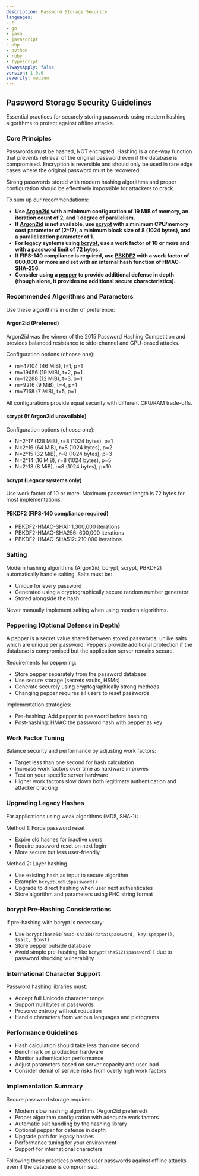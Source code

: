 ```yaml
---
description: Password Storage Security
languages:
- c
- go
- java
- javascript
- php
- python
- ruby
- typescript
alwaysApply: false
version: 1.0.0
severity: medium
---
```


## Password Storage Security Guidelines

Essential practices for securely storing passwords using modern hashing algorithms to protect against offline attacks.

### Core Principles

Passwords must be hashed, NOT encrypted. Hashing is a one-way function that prevents retrieval of the original password even if the database is compromised. Encryption is reversible and should only be used in rare edge cases where the original password must be recovered.

Strong passwords stored with modern hashing algorithms and proper configuration should be effectively impossible for attackers to crack.

To sum up our recommendations:

- **Use [Argon2id](#argon2id) with a minimum configuration of 19 MiB of memory, an iteration count of 2, and 1 degree of parallelism.**
- **If [Argon2id](#argon2id) is not available, use [scrypt](#scrypt) with a minimum CPU/memory cost parameter of (2^17), a minimum block size of 8 (1024 bytes), and a parallelization parameter of 1.**
- **For legacy systems using [bcrypt](#bcrypt), use a work factor of 10 or more and with a password limit of 72 bytes.**
- **If FIPS-140 compliance is required, use [PBKDF2](#pbkdf2) with a work factor of 600,000 or more and set with an internal hash function of HMAC-SHA-256.**
- **Consider using a [pepper](#peppering) to provide additional defense in depth (though alone, it provides no additional secure characteristics).**

### Recommended Algorithms and Parameters

Use these algorithms in order of preference:

#### Argon2id (Preferred)
Argon2id was the winner of the 2015 Password Hashing Competition and provides balanced resistance to side-channel and GPU-based attacks.

Configuration options (choose one):
- m=47104 (46 MiB), t=1, p=1
- m=19456 (19 MiB), t=2, p=1  
- m=12288 (12 MiB), t=3, p=1
- m=9216 (9 MiB), t=4, p=1
- m=7168 (7 MiB), t=5, p=1

All configurations provide equal security with different CPU/RAM trade-offs.

#### scrypt (If Argon2id unavailable)
Configuration options (choose one):
- N=2^17 (128 MiB), r=8 (1024 bytes), p=1
- N=2^16 (64 MiB), r=8 (1024 bytes), p=2
- N=2^15 (32 MiB), r=8 (1024 bytes), p=3
- N=2^14 (16 MiB), r=8 (1024 bytes), p=5
- N=2^13 (8 MiB), r=8 (1024 bytes), p=10

#### bcrypt (Legacy systems only)
Use work factor of 10 or more. Maximum password length is 72 bytes for most implementations.

#### PBKDF2 (FIPS-140 compliance required)
- PBKDF2-HMAC-SHA1: 1,300,000 iterations
- PBKDF2-HMAC-SHA256: 600,000 iterations
- PBKDF2-HMAC-SHA512: 210,000 iterations

### Salting

Modern hashing algorithms (Argon2id, bcrypt, scrypt, PBKDF2) automatically handle salting. Salts must be:
- Unique for every password
- Generated using a cryptographically secure random number generator
- Stored alongside the hash

Never manually implement salting when using modern algorithms.

### Peppering (Optional Defense in Depth)

A pepper is a secret value shared between stored passwords, unlike salts which are unique per password. Peppers provide additional protection if the database is compromised but the application server remains secure.

Requirements for peppering:
- Store pepper separately from the password database
- Use secure storage (secrets vaults, HSMs)
- Generate securely using cryptographically strong methods
- Changing pepper requires all users to reset passwords

Implementation strategies:
- Pre-hashing: Add pepper to password before hashing
- Post-hashing: HMAC the password hash with pepper as key

### Work Factor Tuning

Balance security and performance by adjusting work factors:
- Target less than one second for hash calculation
- Increase work factors over time as hardware improves
- Test on your specific server hardware
- Higher work factors slow down both legitimate authentication and attacker cracking

### Upgrading Legacy Hashes

For applications using weak algorithms (MD5, SHA-1):

Method 1: Force password reset
- Expire old hashes for inactive users
- Require password reset on next login
- More secure but less user-friendly

Method 2: Layer hashing
- Use existing hash as input to secure algorithm
- Example: `bcrypt(md5($password))`
- Upgrade to direct hashing when user next authenticates
- Store algorithm and parameters using PHC string format

### bcrypt Pre-Hashing Considerations

If pre-hashing with bcrypt is necessary:
- Use `bcrypt(base64(hmac-sha384(data:$password, key:$pepper)), $salt, $cost)`
- Store pepper outside database
- Avoid simple pre-hashing like `bcrypt(sha512($password))` due to password shucking vulnerability

### International Character Support

Password hashing libraries must:
- Accept full Unicode character range
- Support null bytes in passwords
- Preserve entropy without reduction
- Handle characters from various languages and pictograms

### Performance Guidelines

- Hash calculation should take less than one second
- Benchmark on production hardware
- Monitor authentication performance
- Adjust parameters based on server capacity and user load
- Consider denial of service risks from overly high work factors

### Implementation Summary

Secure password storage requires:
- Modern slow hashing algorithms (Argon2id preferred)
- Proper algorithm configuration with adequate work factors
- Automatic salt handling by the hashing library
- Optional pepper for defense in depth
- Upgrade path for legacy hashes
- Performance tuning for your environment
- Support for international characters

Following these practices protects user passwords against offline attacks even if the database is compromised.